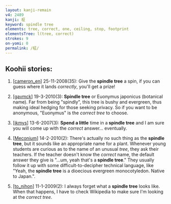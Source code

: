 ```yaml
---
layout: kanji-remain
v4: 2489
kanji: 柾
keyword: spindle tree
elements: tree, correct, one, ceiling, stop, footprint
elementsTree: l(tree, correct)
strokes: 9
on-yomi: 0
permalink: /柾/
---
```


## Koohii stories: 

1) [<a href="http://kanji.koohii.com/profile/cameron_en">cameron_en</a>] 25-11-2008(35): Give the<strong> spindle tree</strong> a spin, if you can guess where it lands <em>correctly</em>, you&#039;ll get a prize!

2) [<a href="http://kanji.koohii.com/profile/gavmck">gavmck</a>] 19-3-2010(3): <strong>Spindle tree</strong> or Euonymus japonicus (botanical name). Far from being &quot;spindly&quot;, this tree is bushy and evergreen, thus making ideal hedging for those seeking privacy. So if you want to be anonymous, &quot;Euonymus&quot; is the <em>correct tree</em> to choose.

3) [<a href="http://kanji.koohii.com/profile/ikmys">ikmys</a>] 13-6-2007(3): <strong>Spend a little</strong> time in a<strong> spindle tree</strong> and I am sure you will come up with the <em>correct</em> answer... eventually.

4) [<a href="http://kanji.koohii.com/profile/Meconium">Meconium</a>] 14-2-2010(2): There&#039;s actually no such thing as the <strong>spindle tree</strong>, but it sounds like an appropriate name for a plant. Whenever young students are curious as to the name of an unusual <em>tree</em>, they ask their teachers. If the teacher doesn&#039;t know the <em>correct</em> name, the default answer they give is &quot;...um, yeah that&#039;s a<strong> spindle tree</strong>.&quot; They usually follow it up with some difficult-to-decipher technical language, like &quot;Yeah, the<strong> spindle tree</strong> is a dioecious evergreen monocotyledon. Native to Japan.&quot;.

5) [<a href="http://kanji.koohii.com/profile/to_nihon">to_nihon</a>] 11-1-2009(2): I always forget what a <strong>spindle tree</strong> looks like. When that happens, I have to check Wikipedia to make sure I&#039;m looking at the <em>correct tree</em>.

